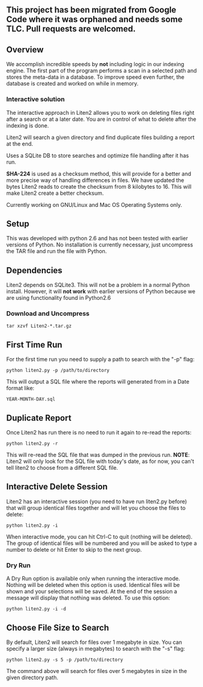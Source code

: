 ## This project has been migrated from Google Code where it was orphaned and needs some TLC. Pull requests are welcomed. ##

## Overview ##
We accomplish incredible speeds by **not** including logic in our indexing engine. The first part of the program performs a scan in a selected path and stores the meta-data in a database.
To improve speed even further, the database is created and worked on while in memory.

### Interactive solution ###
The interactive approach in Liten2 allows you to work on deleting files right after a search or at a later date. You are in control of what to delete after the indexing is done.

Liten2 will search a given directory and find duplicate files building a report at the end.

Uses a SQLite DB to store searches and optimize file handling after it has run.

**SHA-224** is used as a checksum method, this will provide for a better and more precise way of handling differences in files. We have updated the bytes Liten2 reads to create the checksum from 8 kilobytes to 16. This will make Liten2 create a better checksum.

Currently working on GNU/Linux and Mac OS Operating Systems only.

## Setup ##
This was developed with python 2.6 and has not been tested with earlier versions of Python. No installation is currently necessary, just uncompress the TAR file and run the file with Python.

## Dependencies ##
Liten2 depends on SQLite3. This will not be a problem in a normal Python install. However, it will **not work** with earlier versions of Python because we are using functionality found in Python2.6

### Download and Uncompress ###
```
tar xzvf Liten2-*.tar.gz
```

## First Time Run ##
For the first time run you need to supply a path to search with the "-p" flag:
```
python liten2.py -p /path/to/directory
```
This will output a SQL file where the reports will generated from in a Date format like:
```
YEAR-MONTH-DAY.sql
```

## Duplicate Report ##
Once Liten2 has run there is no need to run it again to re-read the reports:
```
python liten2.py -r
```
This will re-read the SQL file that was dumped in the previous run.
**NOTE**: Liten2 will only look for the SQL file with today's date, as for now, you can't tell liten2 to choose from a different SQL file.

## Interactive Delete Session ##
Liten2 has an interactive session (you need to have run liten2.py before) that will group identical files together and will let you choose the files to delete:
```
python liten2.py -i
```
When interactive mode, you can hit Ctrl-C to quit (nothing will be deleted). The group of identical files will be numbered and you will be asked to type a number to delete or hit Enter to skip to the next group.

### Dry Run ###
A Dry Run option is available only when running the interactive mode. Nothing will be deleted when this option is used. Identical files will be shown and your selections will be saved. At the end of the session a message will display that nothing was deleted.
To use this option:
```
python liten2.py -i -d
```

## Choose File Size to Search ##
By default, Liten2 will search for files over 1 megabyte in size. You can specify a larger size (always in megabytes) to search with the "-s" flag:
```
python liten2.py -s 5 -p /path/to/directory
```
The command above will search for files over 5 megabytes in size in the given directory path.

